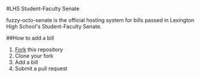 #LHS Student-Faculty Senate

fuzzy-octo-senate is the official hosting system for bills passed in Lexington High School's Student-Faculty Senate.

##How to add a bill

1. [Fork](https://github.com/fuzzy-octo-senate/fuzzy-octo-senate.github.io#fork-destination-box) this repository
2. Clone your fork
3. Add a bill
4. Submit a pull request
